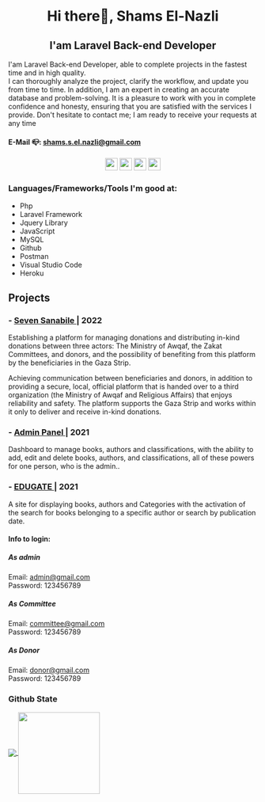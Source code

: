 <h1 align="center">Hi there👋, Shams El-Nazli</h1>

<h2 align="center">I'am Laravel Back-end Developer</h2>
I'am Laravel Back-end Developer, able to complete projects in the fastest time and in high quality.<br>
I can thoroughly analyze the project, clarify the workflow, and update you from time to time. In addition, I am an expert in creating an accurate database and problem-solving.
It is a pleasure to work with you in complete confidence and honesty, ensuring that you are satisfied with the services I provide.
Don't hesitate to contact me; I am ready to receive your requests at any time<br>

#### E-Mail 📪: shams.s.el.nazli@gmail.com


<p align="center"><a href="https://twitter.com/Shamosa94295717"><img src="https://img.shields.io/badge/twitter-%231DA1F2.svg?&style=for-the-badge&logo=twitter&logoColor=white" height=25></a> <a href="https://www.linkedin.com/in/shamsnazli/"><img src="https://img.shields.io/badge/linkedin-%230077B5.svg?&style=for-the-badge&logo=linkedin&logoColor=white" height=25></a> <a href="https://twitter.com/Shamosa94295717"><img src="https://img.shields.io/badge/instagram-%23E4405F.svg?&style=for-the-badge&logo=instagram&logoColor=white" height=25></a> <a href="https://discord.com/channels/shams El-nazli"><img src="https://img.shields.io/badge/discord-%230077B5.svg?&style=for-the-badge&logo=discord&logoColor=white" height=25></a>

### Languages/Frameworks/Tools I'm good at:
<ul>
 <li>Php</li>
 <li>Laravel Framework</li>
 <li>Jquery Library</li>
 <li>JavaScript</li>
 <li>MySQL</li>
 <li>Github</li>
 <li>Postman</li>
 <li>Visual Studio Code</li>
 <li>Heroku</li>
</ul>

 

## Projects
### - <a href="https://github.com/shamsnazli/Seven_Sanabile_Pro">Seven Sanabile </a>| 2022
Establishing a platform for managing donations and distributing in-kind donations between three actors: The Ministry of Awqaf, the Zakat Committees, and donors, and the possibility of benefiting from this platform by the beneficiaries in the Gaza Strip.

<p>Achieving communication between beneficiaries and donors, in addition to providing a secure, local, official platform that is handed over to a third organization (the Ministry of Awqaf and Religious Affairs) that enjoys reliability and safety. The platform supports the Gaza Strip and works within it only to deliver and receive in-kind donations.</p>

### - <a href="https://github.com/shamsnazli/admin_panel">Admin Panel </a>| 2021
<p>Dashboard to manage books, authors and classifications, with the ability to add, edit and delete books, authors, and classifications, all of these powers for one person, who is the admin..</p>

### - <a href="https://github.com/shamsnazli/Library-Project">EDUGATE </a>| 2021
<p>A site for displaying books, authors and Categories with the activation of the search for books belonging to a specific author or search by publication date.</p>

#### Info to login:
##### As admin
Email: admin@gmail.com<br>
Password: 123456789<br>
##### As Committee
Email: committee@gmail.com<br>
Password: 123456789<br>
##### As Donor
Email: donor@gmail.com<br>
Password: 123456789<br>

### Github State
<p>
  <a href="https://github.com/gamussa?tab=repositories">
    <img
      align="center"
      src="https://github-readme-stats.vercel.app/api/top-langs?username=shamsnazli&show_icons=true&theme=tokyonight&locale=en&layout=compact"
    />
  </a>
  <a href="https://github.com/gamussa?tab=repositories">
    <img
      align="center"
      height="165"
      src="https://github-readme-stats.vercel.app/api?username=shamsnazli&show_icons=true&theme=tokyonight&locale=en"
    />
  </a>
</p>
